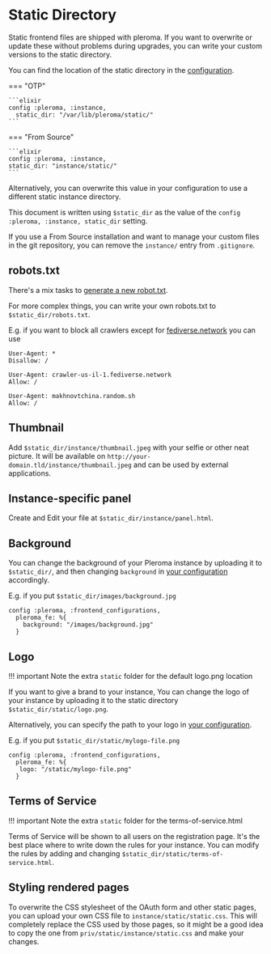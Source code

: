 # Static Directory

Static frontend files are shipped with pleroma. If you want to overwrite or update these without problems during upgrades, you can write your custom versions to the static directory.

You can find the location of the static directory in the [configuration](../cheatsheet/#instance).

=== "OTP"

    ```elixir
    config :pleroma, :instance,
      static_dir: "/var/lib/pleroma/static/"
    ```

=== "From Source"

    ```elixir
    config :pleroma, :instance,
    static_dir: "instance/static/"
    ```

Alternatively, you can overwrite this value in your configuration to use a different static instance directory.

This document is written using `$static_dir` as the value of the `config :pleroma, :instance, static_dir` setting.

If you use a From Source installation and want to manage your custom files in the git repository, you can remove the `instance/` entry from `.gitignore`.

## robots.txt

There's a mix tasks to [generate a new robot.txt](../../administration/CLI_tasks/robots_txt/).

For more complex things, you can write your own robots.txt to `$static_dir/robots.txt`.

E.g. if you want to block all crawlers except for [fediverse.network](https://fediverse.network/about) you can use

```
User-Agent: *
Disallow: /

User-Agent: crawler-us-il-1.fediverse.network
Allow: /

User-Agent: makhnovtchina.random.sh
Allow: /
```

## Thumbnail

Add `$static_dir/instance/thumbnail.jpeg` with your selfie or other neat picture. It will be available on `http://your-domain.tld/instance/thumbnail.jpeg` and can be used by external applications.

## Instance-specific panel

Create and Edit your file at `$static_dir/instance/panel.html`.

## Background

You can change the background of your Pleroma instance by uploading it to `$static_dir/`, and then changing `background` in [your configuration](../cheatsheet/#frontend_configurations) accordingly.

E.g. if you put `$static_dir/images/background.jpg`

```
config :pleroma, :frontend_configurations,
  pleroma_fe: %{
    background: "/images/background.jpg"
  }
```

## Logo

!!! important
    Note the extra `static` folder for the default logo.png location

If you want to give a brand to your instance, You can change the logo of your instance by uploading it to the static directory `$static_dir/static/logo.png`.

Alternatively, you can specify the path to your logo in [your configuration](../cheatsheet/#frontend_configurations).

E.g. if you put `$static_dir/static/mylogo-file.png`

```
config :pleroma, :frontend_configurations,
  pleroma_fe: %{
   logo: "/static/mylogo-file.png"
  }
```

## Terms of Service

!!! important
    Note the extra `static` folder for the terms-of-service.html

Terms of Service will be shown to all users on the registration page. It's the best place where to write down the rules for your instance. You can modify the rules by adding and changing `$static_dir/static/terms-of-service.html`.

 	
## Styling rendered pages

To overwrite the CSS stylesheet of the OAuth form and other static pages, you can upload your own CSS file to `instance/static/static.css`. This will completely replace the CSS used by those pages, so it might be a good idea to copy the one from `priv/static/instance/static.css` and make your changes.
